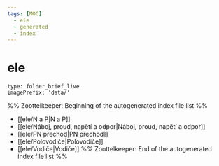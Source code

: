 ```yaml
---
tags: [MOC]
  - ele
  - generated
  - index
---
```

# ele
```ccard
type: folder_brief_live
imagePrefix: 'data/'
```
%% Zoottelkeeper: Beginning of the autogenerated index file list  %%
-  [[ele/N a P|N a P]]
-  [[ele/Náboj, proud, napětí a odpor|Náboj, proud, napětí a odpor]]
-  [[ele/PN přechod|PN přechod]]
-  [[ele/Polovodiče|Polovodiče]]
-  [[ele/Vodiče|Vodiče]]
%% Zoottelkeeper: End of the autogenerated index file list  %%
